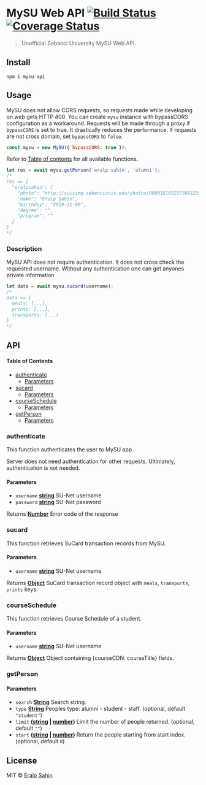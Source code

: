 # MySU Web API [![Build Status](https://travis-ci.com/eralpsahin/mysu-api.svg?branch=master)](https://travis-ci.com/eralpsahin/mysu-api) [![Coverage Status](https://coveralls.io/repos/github/eralpsahin/mysu-api/badge.svg?branch=master)](https://coveralls.io/github/eralpsahin/mysu-api?branch=master)

> Unofficial Sabanci University MySU Web API.

## Install

`npm i mysu-api`

## Usage

MySU does not allow CORS requests, so requests made while developing on web gets HTTP 400. You can create `mysu` instance with bypassCORS configuration as a workaround.
Requests will be made through a proxy if `bypassCORS` is set to true. It drastically reduces the performance. If requests are not cross domain, set `bypassCORS` to `false`.

```js
const mysu = new MySU({ bypassCORS: true });
```

Refer to [Table of contents](#table-of-contents) for all available functions.

```js
let res = await mysu.getPerson('eralp sahin', 'alumni');
/*
res => {
  "eralpsahin": {
    "photo": "http://suisimg.sabanciuniv.edu/photos/000018105237389123.jpg",
    "name": "Eralp Şahin",
    "birthday": "2019-11-09",
    "degree": "",
    "program": ""
  }
}
*/
```

### Description

MySU API does not require authentication. It does not cross check the requested username. Without any authentication one can get anyones private information

```js
let data = await mysu.sucard(username);
/*
data => {
  meals: [...],
  prints: [...],
  transports: [...]
}
*/
```

## API

<!-- Generated by documentation.js. Update this documentation by updating the source code. -->

#### Table of Contents

- [authenticate](#authenticate)
  - [Parameters](#parameters)
- [sucard](#sucard)
  - [Parameters](#parameters-1)
- [courseSchedule](#courseschedule)
  - [Parameters](#parameters-2)
- [getPerson](#getperson)
  - [Parameters](#parameters-3)

### authenticate

This function authenticates the user to
MySU app.

Server does not need authentication for other requests.
Ultimately, authentication is not needed.

#### Parameters

- `username` **[string](https://developer.mozilla.org/docs/Web/JavaScript/Reference/Global_Objects/String)** SU-Net username
- `password` **[string](https://developer.mozilla.org/docs/Web/JavaScript/Reference/Global_Objects/String)** SU-Net password

Returns **[Number](https://developer.mozilla.org/docs/Web/JavaScript/Reference/Global_Objects/Number)** Error code of the response

### sucard

This function retrieves SuCard transaction records from MySU.

#### Parameters

- `username` **[string](https://developer.mozilla.org/docs/Web/JavaScript/Reference/Global_Objects/String)** SU-Net username

Returns **[Object](https://developer.mozilla.org/docs/Web/JavaScript/Reference/Global_Objects/Object)** SuCard transaction record object with `meals`, `transports`, `prints` keys.

### courseSchedule

This function retrieves Course Schedule of a student.

#### Parameters

- `username` **[string](https://developer.mozilla.org/docs/Web/JavaScript/Reference/Global_Objects/String)** SU-Net username

Returns **[Object](https://developer.mozilla.org/docs/Web/JavaScript/Reference/Global_Objects/Object)** Object containing {courseCDN: courseTitle} fields.

### getPerson

#### Parameters

- `search` **[String](https://developer.mozilla.org/docs/Web/JavaScript/Reference/Global_Objects/String)** Search string.
- `type` **[String](https://developer.mozilla.org/docs/Web/JavaScript/Reference/Global_Objects/String)** Peoples type: alumni - student - staff. (optional, default `"student"`)
- `limit` **([string](https://developer.mozilla.org/docs/Web/JavaScript/Reference/Global_Objects/String) \| [number](https://developer.mozilla.org/docs/Web/JavaScript/Reference/Global_Objects/Number))** Limit the number of people returned. (optional, default `""`)
- `start` **([string](https://developer.mozilla.org/docs/Web/JavaScript/Reference/Global_Objects/String) \| [number](https://developer.mozilla.org/docs/Web/JavaScript/Reference/Global_Objects/Number))** Return the people starting from start index. (optional, default `0`)

## License

MIT © [Eralp Sahin](https://github.com/eralpsahin)

